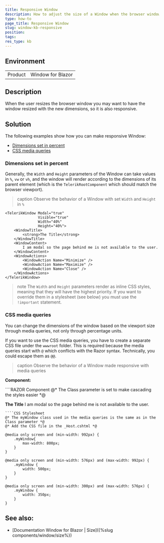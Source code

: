```yaml
---
title: Responsive Window
description: How to adjust the size of a Window when the browser window size changes so that it is responsive.
type: how-to
page_title: Responsive Window
slug: window-kb-responsive
position:
tags:
res_type: kb
---
```


## Environment
<table>
    <tbody>
	    <tr>
	    	<td>Product</td>
	    	<td>Window for Blazor</td>
	    </tr>
    </tbody>
</table>


## Description

When the user resizes the browser window you may want to have the window resized with the new dimensions, so it is also responsive.



## Solution

The following examples show how you can make responsive Window:
* [Dimensions set in percent](#dimensions-set-in-percent)
* [CSS media queries](#css-media-queries)


### Dimensions set in percent

Generally, the `Width` and `Height` parameters of the Window can take values in `%`, `vw` or `vh`, and the window will render according to the dimensions of its parent element (which is the `TelerikRootComponent` which should match the browser viewport).

>caption Observe the behavior of a Window with set `Width` and `Height` in `%`

````RAZOR
<TelerikWindow Modal="true"
               Visible="true"
               Width="40%"
               Height="40%">
    <WindowTitle>
        <strong>The Title</strong>
    </WindowTitle>
    <WindowContent>
        I am modal so the page behind me is not available to the user.
    </WindowContent>
    <WindowActions>
        <WindowAction Name="Minimize" />
        <WindowAction Name="Maximize" />
        <WindowAction Name="Close" />
    </WindowActions>
</TelerikWindow>
````


>note The `Width` and `Height` parameters render as inline CSS styles, meaning that they will have the highest priority. If you want to override them in a stylesheet (see below) you must use the `!important` statement.


### CSS media queries

You can change the dimensions of the window based on the viewport size through media queries, not only through percentage units.

If you want to use the CSS media queries, you have to create a separate CSS file under the `wwwroot` folder. This is required because the media queries start with `@` which conflicts with the Razor syntax. Technically, you could escape them as `@@`.

>caption Observe the behavior of a Window made responsive with media queries

**Component:**

<div class="skip-repl"></div>
````RAZOR Component
@* The Class parameter is set to make cascading the styles easier *@

<TelerikWindow Modal="true"
               Visible="true"
               Class="myWindow">
    <WindowTitle>
        <strong>The Title</strong>
    </WindowTitle>
    <WindowContent>
        I am modal so the page behind me is not available to the user.
    </WindowContent>
    <WindowActions>
        <WindowAction Name="Minimize" />
        <WindowAction Name="Maximize" />
        <WindowAction Name="Close" />
    </WindowActions>
</TelerikWindow>
````
````CSS Stylesheet
@* The myWindow class used in the media queries is the same as in the Class parameter *@
@* Add the CSS file in the _Host.cshtml *@

@media only screen and (min-width: 992px) {
    .myWindow{
        max-width: 800px;
    }
}

@media only screen and (min-width: 576px) and (max-width: 992px) {
    .myWindow {
        width: 500px;
    }
}

@media only screen and (min-width: 300px) and (max-width: 576px) {
    .myWindow {
        width: 350px;
    }
}
````

## See also:

 * [Documentation Window for Blazor | Size]({%slug components/window/size%})
